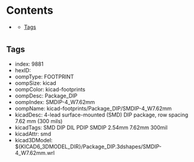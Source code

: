 



Contents
========

* [](#)
	* [Tags](#tags)

# 

## Tags

- index: 9881
- hexID: 
- oompType: FOOTPRINT
- oompSize: kicad
- oompColor: kicad-footprints
- oompDesc: Package_DIP
- oompIndex: SMDIP-4_W7.62mm
- oompName: kicad-footprints/Package_DIP/SMDIP-4_W7.62mm
- kicadDesc: 4-lead surface-mounted (SMD) DIP package, row spacing 7.62 mm (300 mils)
- kicadTags: SMD DIP DIL PDIP SMDIP 2.54mm 7.62mm 300mil
- kicadAttr: smd
- kicad3DModel: ${KICAD6_3DMODEL_DIR}/Package_DIP.3dshapes/SMDIP-4_W7.62mm.wrl
